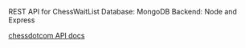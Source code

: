 REST API for ChessWaitList
Database: MongoDB
Backend: Node and Express

[chessdotcom API docs](https://www.chess.com/news/view/published-data-api)

